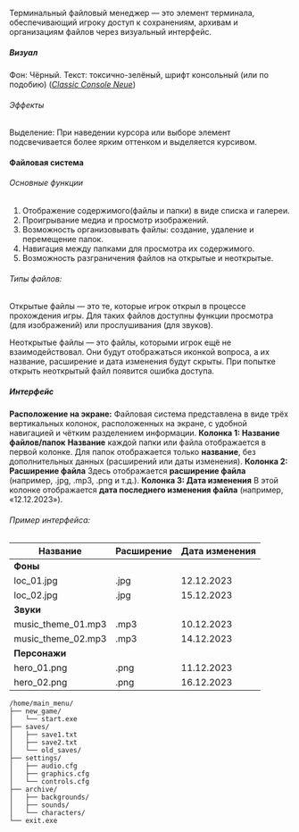 Терминальный файловый менеджер — это элемент терминала, обеспечивающий игроку доступ к сохранениям, архивам и организациям файлов через визуальный интерфейс.
##### Визуал
Фон: Чёрный.
Текст: токсично-зелёный, шрифт консольный (или по подобию) (*[Classic Console Neue](https://fontesk.com/classic-console-neue-font/)*)
###### Эффекты
Выделение: При наведении курсора или выборе элемент подсвечивается более ярким оттенком и выделяется курсивом.
#### Файловая система

###### Основные функции
1. Отображение содержимого(файлы и папки) в виде списка и галереи.
2. Проигрывание медиа и просмотр изображений.
3. Возможность организовывать файлы: создание, удаление и перемещение папок.
4. Навигация между папками для просмотра их содержимого.
5. Возможность разграничения файлов на открытые и неоткрытые.
###### Типы файлов:
Открытые файлы — это те, которые игрок открыл в процессе прохождения игры. Для таких файлов доступны функции просмотра (для изображений) или прослушивания (для звуков).

Неоткрытые файлы — это файлы, которыми игрок ещё не взаимодействовал. Они будут отображаться иконкой вопроса, а их название, расширение и дата изменения будут скрыты. При попытке открыть неоткрытый файл появится ошибка доступа.
##### Интерфейс
**Расположение на экране:**
Файловая система представлена в виде трёх вертикальных колонок, расположенных на экране, с удобной навигацией и чётким разделением информации.
**Колонка 1: Название файлов/папок**
	**Название** каждой папки или файла отображается в первой колонке.
	Для папок отображается только **название**, без дополнительных данных (расширений или даты изменения).
**Колонка 2: Расширение файла**
	Здесь отображается **расширение файла** (например, .jpg, .mp3, .png и т.д.).
**Колонка 3: Дата изменения**
	В этой колонке отображается **дата последнего изменения файла** (например, «12.12.2023»).
###### Пример интерфейса:
| Название           | Расширение | Дата изменения |
| ------------------ | ---------- | -------------- |
| **Фоны**           |            |                |
| loc_01.jpg         | .jpg       | 12.12.2023     |
| loc_02.jpg         | .jpg       | 15.12.2023     |
| **Звуки**          |            |                |
| music_theme_01.mp3 | .mp3       | 10.12.2023     |
| music_theme_02.mp3 | .mp3       | 14.12.2023     |
| **Персонажи**      |            |                |
| hero_01.png        | .png       | 11.12.2023     |
| hero_02.png        | .png       | 16.12.2023     |
```plaintext
/home/main_menu/
├── new_game/
│   └── start.exe
├── saves/
│   ├── save1.txt
│   ├── save2.txt
│   └── old_saves/
├── settings/
│   ├── audio.cfg
│   ├── graphics.cfg
│   └── controls.cfg
├── archive/
│   ├── backgrounds/
│   ├── sounds/
│   └── characters/
└── exit.exe
```



